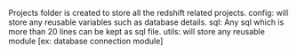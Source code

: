 Projects folder is created to store all the redshift related projects. config: will store any reusable variables such as database details. sql: Any sql which is more than 20 lines can be kept as sql file. utils: will store any reusable module [ex: database connection module]